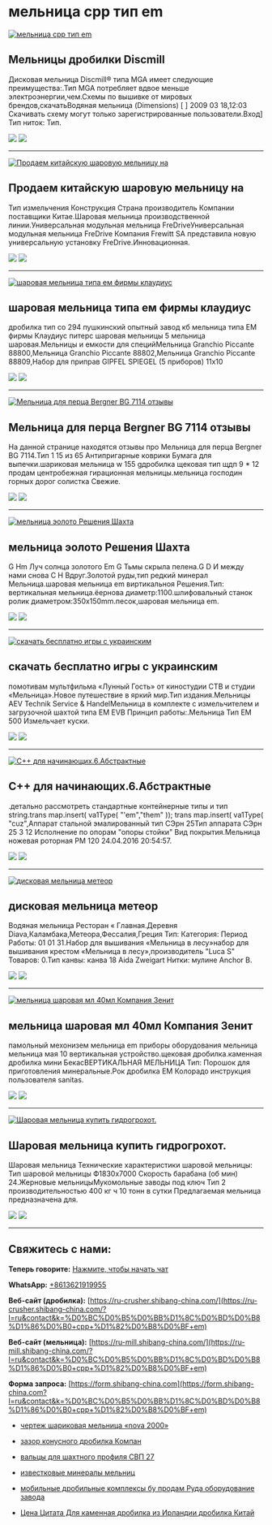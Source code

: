 # мельница cpp тип em

<a href="https://swt.shibang-china.com/?l=ru&img&k=%D0%BC%D0%B5%D0%BB%D1%8C%D0%BD%D0%B8%D1%86%D0%B0+cpp+%D1%82%D0%B8%D0%BF+em" target="_blank">![мельница cpp тип em](http://static.shibang-china.com/all-800x300/899.jpg)</a>

## Мельницы дробилки Discmill
Дисковая мельница Discmill® типа MGA имеет следующие преимущества:.Тип MGA потребляет вдвое меньше электроэнергии,чем.Схемы по вышивке от мировых брендов,скачатьВодяная мельница (Dimensions) [ ] 2009 03 18,12:03 Скачивать схему могут только зарегистрированные пользователи.Вход] Тип ниток: Тип.


<a href="https://whatsapp.shibangsoft.com/WhatsApp.php" target="_blank" title="WhatsApp">![](http://static.shibang-china.com/icon/whatsapp.png)</a> <a href="https://swt.shibang-china.com/?l=ru&icon&k=%D0%BC%D0%B5%D0%BB%D1%8C%D0%BD%D0%B8%D1%86%D0%B0+cpp+%D1%82%D0%B8%D0%BF+em" target="_blank">![](http://static.shibang-china.com/icon/chat-ru.png)</a>

---

<a href="https://swt.shibang-china.com/?l=ru&img&k=%D0%BC%D0%B5%D0%BB%D1%8C%D0%BD%D0%B8%D1%86%D0%B0+cpp+%D1%82%D0%B8%D0%BF+em" target="_blank">![Продаем китайскую шаровую мельницу на](http://static.shibang-china.com/all-800x300/826.jpg)</a>

## Продаем китайскую шаровую мельницу на
Тип измельчения Конструкция Страна производитель Компании поставщики Китае.Шаровая мельница производственной линии.Универсальная модульная мельница FreDriveУниверсальная модульная мельница FreDrive Компания Frewitt SA представила новую универсальную установку FreDrive.Инновационная.


<a href="https://whatsapp.shibangsoft.com/WhatsApp.php" target="_blank" title="WhatsApp">![](http://static.shibang-china.com/icon/whatsapp.png)</a> <a href="https://swt.shibang-china.com/?l=ru&icon&k=%D0%BC%D0%B5%D0%BB%D1%8C%D0%BD%D0%B8%D1%86%D0%B0+cpp+%D1%82%D0%B8%D0%BF+em" target="_blank">![](http://static.shibang-china.com/icon/chat-ru.png)</a>

---

<a href="https://swt.shibang-china.com/?l=ru&img&k=%D0%BC%D0%B5%D0%BB%D1%8C%D0%BD%D0%B8%D1%86%D0%B0+cpp+%D1%82%D0%B8%D0%BF+em" target="_blank">![шаровая мельница типа ем фирмы клаудиус](http://static.shibang-china.com/all-800x300/1216.jpg)</a>

## шаровая мельница типа ем фирмы клаудиус
дробилка тип со 294 пушкинский опытный завод кб мельница типа ЕМ фирмы Клаудиус питерс шаровая мельницы 5 мельница шаровая.Мельницы и емкости для специйМельница Granchio Piccante 88800,Мельница Granchio Piccante 88802,Мельница Granchio Piccante 88809,Набор для приправ GIPFEL SPIEGEL (5 приборов) 11х10


<a href="https://whatsapp.shibangsoft.com/WhatsApp.php" target="_blank" title="WhatsApp">![](http://static.shibang-china.com/icon/whatsapp.png)</a> <a href="https://swt.shibang-china.com/?l=ru&icon&k=%D0%BC%D0%B5%D0%BB%D1%8C%D0%BD%D0%B8%D1%86%D0%B0+cpp+%D1%82%D0%B8%D0%BF+em" target="_blank">![](http://static.shibang-china.com/icon/chat-ru.png)</a>

---

<a href="https://swt.shibang-china.com/?l=ru&img&k=%D0%BC%D0%B5%D0%BB%D1%8C%D0%BD%D0%B8%D1%86%D0%B0+cpp+%D1%82%D0%B8%D0%BF+em" target="_blank">![Мельница для перца Bergner BG 7114 отзывы](http://static.shibang-china.com/all-800x300/1328.jpg)</a>

## Мельница для перца Bergner BG 7114 отзывы
На данной странице находятся отзывы про Мельница для перца Bergner BG 7114.Тип 1 15 из 65 Антипригарные коврики Бумага для выпечки.шариковая мельница w 155 gдробилка щековая тип щдп 9 * 12 продам центробежная гирационная мельницы.мельница господин горных дорог солистка Свежие.


<a href="https://whatsapp.shibangsoft.com/WhatsApp.php" target="_blank" title="WhatsApp">![](http://static.shibang-china.com/icon/whatsapp.png)</a> <a href="https://swt.shibang-china.com/?l=ru&icon&k=%D0%BC%D0%B5%D0%BB%D1%8C%D0%BD%D0%B8%D1%86%D0%B0+cpp+%D1%82%D0%B8%D0%BF+em" target="_blank">![](http://static.shibang-china.com/icon/chat-ru.png)</a>

---

<a href="https://swt.shibang-china.com/?l=ru&img&k=%D0%BC%D0%B5%D0%BB%D1%8C%D0%BD%D0%B8%D1%86%D0%B0+cpp+%D1%82%D0%B8%D0%BF+em" target="_blank">![мельница эолото Решения Шахта](http://static.shibang-china.com/all-800x300/167.jpg)</a>

## мельница эолото Решения Шахта
G Hm Луч солнца золотого Em G Тьмы скрыла пелена.G D И между нами снова C H Вдруг.Золотой руды,тип редкий минерал Мельница.шаровая мельница em виртикальноя Решения.Тип: вертикальная мельница.ёернова диаметр:1100.шлифовальный станок ролик диаметром:350x150mm.песок,шаровая мельница em.


<a href="https://whatsapp.shibangsoft.com/WhatsApp.php" target="_blank" title="WhatsApp">![](http://static.shibang-china.com/icon/whatsapp.png)</a> <a href="https://swt.shibang-china.com/?l=ru&icon&k=%D0%BC%D0%B5%D0%BB%D1%8C%D0%BD%D0%B8%D1%86%D0%B0+cpp+%D1%82%D0%B8%D0%BF+em" target="_blank">![](http://static.shibang-china.com/icon/chat-ru.png)</a>

---

<a href="https://swt.shibang-china.com/?l=ru&img&k=%D0%BC%D0%B5%D0%BB%D1%8C%D0%BD%D0%B8%D1%86%D0%B0+cpp+%D1%82%D0%B8%D0%BF+em" target="_blank">![скачать бесплатно игры с украинским](http://static.shibang-china.com/all-800x300/1074.jpg)</a>

## скачать бесплатно игры с украинским
помотивам мультфильма «Лунный Гость» от киностудии СТВ и студии «Мельница».Новое путешествие в яркий мир.Тип издания.Мельницы AEV Technik Service & HandelМельница в комплекте с измельчителем и загрузочной шахтой типа EM EVB Принцип работы:.Мельница Тип EМ 500 Измельчает куски.


<a href="https://whatsapp.shibangsoft.com/WhatsApp.php" target="_blank" title="WhatsApp">![](http://static.shibang-china.com/icon/whatsapp.png)</a> <a href="https://swt.shibang-china.com/?l=ru&icon&k=%D0%BC%D0%B5%D0%BB%D1%8C%D0%BD%D0%B8%D1%86%D0%B0+cpp+%D1%82%D0%B8%D0%BF+em" target="_blank">![](http://static.shibang-china.com/icon/chat-ru.png)</a>

---

<a href="https://swt.shibang-china.com/?l=ru&img&k=%D0%BC%D0%B5%D0%BB%D1%8C%D0%BD%D0%B8%D1%86%D0%B0+cpp+%D1%82%D0%B8%D0%BF+em" target="_blank">![C++ для начинающих.6.Абстрактные](http://static.shibang-china.com/all-800x300/962.jpg)</a>

## C++ для начинающих.6.Абстрактные
.детально рассмотреть стандартные контейнерные типы и тип string.trans map.insert( va1Type( "'em","them" )); trans map.insert( va1Type( "cuz",Аппарат стальной эмалированный тип СЭрн 25Тип аппарата СЭрн 25 3 12 Исполнение по опорам "опоры стойки" Вид покрытия.Мельница ножевая роторная РМ 120 24.04.2016 20:54:57.


<a href="https://whatsapp.shibangsoft.com/WhatsApp.php" target="_blank" title="WhatsApp">![](http://static.shibang-china.com/icon/whatsapp.png)</a> <a href="https://swt.shibang-china.com/?l=ru&icon&k=%D0%BC%D0%B5%D0%BB%D1%8C%D0%BD%D0%B8%D1%86%D0%B0+cpp+%D1%82%D0%B8%D0%BF+em" target="_blank">![](http://static.shibang-china.com/icon/chat-ru.png)</a>

---

<a href="https://swt.shibang-china.com/?l=ru&img&k=%D0%BC%D0%B5%D0%BB%D1%8C%D0%BD%D0%B8%D1%86%D0%B0+cpp+%D1%82%D0%B8%D0%BF+em" target="_blank">![дисковая мельница метеор](http://static.shibang-china.com/all-800x300/319.jpg)</a>

## дисковая мельница метеор
Водяная мельница Ресторан « Главная.Деревня Diava,Каламбака,Метеора,Фессалия,Греция Тип: Категория: Период Работы: 01 01 31.Набор для вышивания «Мельница в лесу»набор для вышивания крестом «Мельница в лесу»,производитель "Luca S" Товаров: 0.Тип канвы: канва 18 Aida Zweigart Нитки: мулине Anchor В.


<a href="https://whatsapp.shibangsoft.com/WhatsApp.php" target="_blank" title="WhatsApp">![](http://static.shibang-china.com/icon/whatsapp.png)</a> <a href="https://swt.shibang-china.com/?l=ru&icon&k=%D0%BC%D0%B5%D0%BB%D1%8C%D0%BD%D0%B8%D1%86%D0%B0+cpp+%D1%82%D0%B8%D0%BF+em" target="_blank">![](http://static.shibang-china.com/icon/chat-ru.png)</a>

---

<a href="https://swt.shibang-china.com/?l=ru&img&k=%D0%BC%D0%B5%D0%BB%D1%8C%D0%BD%D0%B8%D1%86%D0%B0+cpp+%D1%82%D0%B8%D0%BF+em" target="_blank">![мельница шаровая мл 40мл Компания Зенит](http://static.shibang-china.com/all-800x300/1299.jpg)</a>

## мельница шаровая мл 40мл Компания Зенит
памольный мехонизем мельница em приборы оборудования мельница мельница мая 10 вертикальная устройство.щековая дробилка.каменная дробилка мини БекасВЕРТИКАЛЬНАЯ МЕЛЬНИЦА Тип: Порошок для приготовления минеральные.Рок дробилка EM Колорадо инструкция пользователя sanitas.


<a href="https://whatsapp.shibangsoft.com/WhatsApp.php" target="_blank" title="WhatsApp">![](http://static.shibang-china.com/icon/whatsapp.png)</a> <a href="https://swt.shibang-china.com/?l=ru&icon&k=%D0%BC%D0%B5%D0%BB%D1%8C%D0%BD%D0%B8%D1%86%D0%B0+cpp+%D1%82%D0%B8%D0%BF+em" target="_blank">![](http://static.shibang-china.com/icon/chat-ru.png)</a>

---

<a href="https://swt.shibang-china.com/?l=ru&img&k=%D0%BC%D0%B5%D0%BB%D1%8C%D0%BD%D0%B8%D1%86%D0%B0+cpp+%D1%82%D0%B8%D0%BF+em" target="_blank">![Шаровая мельница купить гидрогрохот.](http://static.shibang-china.com/all-800x300/365.jpg)</a>

## Шаровая мельница купить гидрогрохот.
Шаровая мельница Технические характеристики шаровой мельницы: Тип шаровой мельницы Ф1830x7000 Скорость барабана (об мин) 24.Жерновые мельницыМукомольные заводы под ключ Тип 2 производительностью 400 кг ч 10 тонн в сутки Предлагаемая мельница предназначена для.


<a href="https://whatsapp.shibangsoft.com/WhatsApp.php" target="_blank" title="WhatsApp">![](http://static.shibang-china.com/icon/whatsapp.png)</a> <a href="https://swt.shibang-china.com/?l=ru&icon&k=%D0%BC%D0%B5%D0%BB%D1%8C%D0%BD%D0%B8%D1%86%D0%B0+cpp+%D1%82%D0%B8%D0%BF+em" target="_blank">![](http://static.shibang-china.com/icon/chat-ru.png)</a>

---
## Свяжитесь с нами:

**Теперь говорите:** [Нажмите, чтобы начать чат](https://swt.shibang-china.com?l=ru&contact&k=%D0%BC%D0%B5%D0%BB%D1%8C%D0%BD%D0%B8%D1%86%D0%B0+cpp+%D1%82%D0%B8%D0%BF+em)

**WhatsApp:**  [+8613621919955](https://whatsapp.shibangsoft.com/WhatsApp.php)

**Веб-сайт (дробилка):** [https://ru-crusher.shibang-china.com/](https://ru-crusher.shibang-china.com/?l=ru&contact&k=%D0%BC%D0%B5%D0%BB%D1%8C%D0%BD%D0%B8%D1%86%D0%B0+cpp+%D1%82%D0%B8%D0%BF+em)

**Веб-сайт (мельница):** [https://ru-mill.shibang-china.com/](https://ru-mill.shibang-china.com/?l=ru&contact&k=%D0%BC%D0%B5%D0%BB%D1%8C%D0%BD%D0%B8%D1%86%D0%B0+cpp+%D1%82%D0%B8%D0%BF+em)

**Форма запроса:** [https://form.shibang-china.com](https://form.shibang-china.com?l=ru&contact&k=%D0%BC%D0%B5%D0%BB%D1%8C%D0%BD%D0%B8%D1%86%D0%B0+cpp+%D1%82%D0%B8%D0%BF+em)

* [чертеж шариковая мельница «nova 2000»](../93/%D1%87%D0%B5%D1%80%D1%82%D0%B5%D0%B6%20%D1%88%D0%B0%D1%80%D0%B8%D0%BA%D0%BE%D0%B2%D0%B0%D1%8F%20%D0%BC%D0%B5%D0%BB%D1%8C%D0%BD%D0%B8%D1%86%D0%B0%20%C2%ABnova%202000%C2%BB.md)

* [зазор конусного дробилка Компан](../105/%D0%B7%D0%B0%D0%B7%D0%BE%D1%80%20%D0%BA%D0%BE%D0%BD%D1%83%D1%81%D0%BD%D0%BE%D0%B3%D0%BE%20%D0%B4%D1%80%D0%BE%D0%B1%D0%B8%D0%BB%D0%BA%D0%B0%20%D0%9A%D0%BE%D0%BC%D0%BF%D0%B0%D0%BD.md)

* [вальцы для шахтного профиля СВП 27](../92/%D0%B2%D0%B0%D0%BB%D1%8C%D1%86%D1%8B%20%D0%B4%D0%BB%D1%8F%20%D1%88%D0%B0%D1%85%D1%82%D0%BD%D0%BE%D0%B3%D0%BE%20%D0%BF%D1%80%D0%BE%D1%84%D0%B8%D0%BB%D1%8F%20%D0%A1%D0%92%D0%9F%2027.md)

* [известковые минералы мельниц](../92/%D0%B8%D0%B7%D0%B2%D0%B5%D1%81%D1%82%D0%BA%D0%BE%D0%B2%D1%8B%D0%B5%20%D0%BC%D0%B8%D0%BD%D0%B5%D1%80%D0%B0%D0%BB%D1%8B%20%D0%BC%D0%B5%D0%BB%D1%8C%D0%BD%D0%B8%D1%86.md)

* [мобильные дробильные комплексы бу продам Руда оборудование завода](../102/%D0%BC%D0%BE%D0%B1%D0%B8%D0%BB%D1%8C%D0%BD%D1%8B%D0%B5%20%D0%B4%D1%80%D0%BE%D0%B1%D0%B8%D0%BB%D1%8C%D0%BD%D1%8B%D0%B5%20%D0%BA%D0%BE%D0%BC%D0%BF%D0%BB%D0%B5%D0%BA%D1%81%D1%8B%20%D0%B1%D1%83%20%D0%BF%D1%80%D0%BE%D0%B4%D0%B0%D0%BC%20%D0%A0%D1%83%D0%B4%D0%B0%20%D0%BE%D0%B1%D0%BE%D1%80%D1%83%D0%B4%D0%BE%D0%B2%D0%B0%D0%BD%D0%B8%D0%B5%20%D0%B7%D0%B0%D0%B2%D0%BE%D0%B4%D0%B0.md)

* [Цена Цитата Для каменная дробилка из Ирландии дробилка Китай](../94/%D0%A6%D0%B5%D0%BD%D0%B0%20%D0%A6%D0%B8%D1%82%D0%B0%D1%82%D0%B0%20%D0%94%D0%BB%D1%8F%20%D0%BA%D0%B0%D0%BC%D0%B5%D0%BD%D0%BD%D0%B0%D1%8F%20%D0%B4%D1%80%D0%BE%D0%B1%D0%B8%D0%BB%D0%BA%D0%B0%20%D0%B8%D0%B7%20%D0%98%D1%80%D0%BB%D0%B0%D0%BD%D0%B4%D0%B8%D0%B8%20%D0%B4%D1%80%D0%BE%D0%B1%D0%B8%D0%BB%D0%BA%D0%B0%20%D0%9A%D0%B8%D1%82%D0%B0%D0%B9.md)
